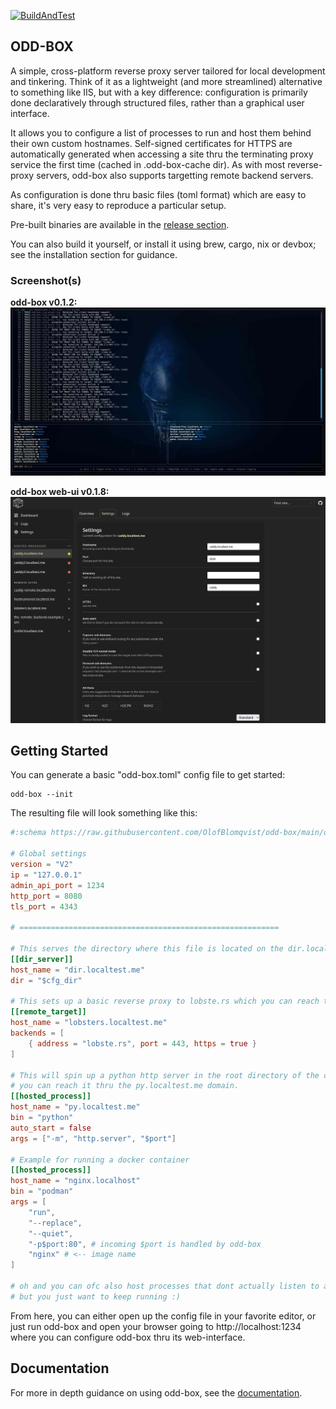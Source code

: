 [![BuildAndTest](https://github.com/OlofBlomqvist/odd-box/actions/workflows/BuildAndTest.yml/badge.svg)](https://github.com/OlofBlomqvist/odd-box/actions/workflows/BuildAndTest.yml)

## ODD-BOX

A simple, cross-platform reverse proxy server tailored for local development and tinkering. Think of it as a lightweight (and more streamlined) alternative to something like IIS, but with a key difference: configuration is primarily done declaratively through structured files, rather than a graphical user interface.

It allows you to configure a list of processes to run and host them behind their own custom hostnames. Self-signed certificates for HTTPS are automatically generated when accessing a site thru the terminating proxy service the first time (cached in .odd-box-cache dir). As with most reverse-proxy servers, odd-box also supports targetting remote backend servers.

As configuration is done thru basic files (toml format) which are easy to share, it's very easy to reproduce a particular setup.

Pre-built binaries are available in the [release section](https://github.com/OlofBlomqvist/odd-box/releases).

You can also build it yourself, or install it using brew, cargo, nix or devbox; see the installation section for guidance.

### Screenshot(s)

**odd-box v0.1.2:**
![Screenshot of oddbox v0.1.2](/screenshot.jpg)

**odd-box web-ui v0.1.8:**
![Screenshot of oddbox v0.1.8](/webui-screenshot.jpg)



## Getting Started

You can generate a basic "odd-box.toml" config file to get started:
```
odd-box --init 
```

The resulting file will look something like this:
```toml
#:schema https://raw.githubusercontent.com/OlofBlomqvist/odd-box/main/odd-box-schema-v2.2.json

# Global settings
version = "V2"
ip = "127.0.0.1" 
admin_api_port = 1234
http_port = 8080        
tls_port = 4343        

# ==========================================================

# This serves the directory where this file is located on the dir.localtest.me domain.
[[dir_server]]
host_name = "dir.localtest.me"
dir = "$cfg_dir"

# This sets up a basic reverse proxy to lobste.rs which you can reach thru the lobsters.localtest.me domain
[[remote_target]] 
host_name = "lobsters.localtest.me" 
backends = [ 
    { address = "lobste.rs", port = 443, https = true }
]

# This will spin up a python http server in the root directory of the config file (where this file is) -
# you can reach it thru the py.localtest.me domain.
[[hosted_process]]
host_name = "py.localtest.me"
bin = "python"
auto_start = false
args = ["-m", "http.server", "$port"] 

# Example for running a docker container
[[hosted_process]]
host_name = "nginx.localhost"
bin = "podman"
args = [ 
    "run",
    "--replace",
    "--quiet", 
    "-p$port:80", # incoming $port is handled by odd-box
    "nginx" # <-- image name
]

# oh and you can ofc also host processes that dont actually listen to a port
# but you just want to keep running :)

```

From here, you can either open up the config file in your favorite editor, or just run odd-box and open your browser going to http://localhost:1234 where you can configure odd-box thru its web-interface.

## Documentation

For more in depth guidance on using odd-box, see the [documentation](https://odd-box.cruma.io).
